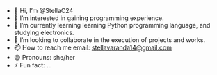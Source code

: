 - 👋 Hi, I’m @StellaC24
- 👀 I’m interested in gaining programming experience.
- 🌱 I’m currently learning learning Python programming language, and studying electronics.
- 💞️ I’m looking to collaborate in the execution of projects and works.
- 📫 How to reach me email: stellavaranda14@gmail.com
- 😄 Pronouns: she/her
- ⚡ Fun fact: ...

<!---
StellaC24/StellaC24 is a ✨ special ✨ repository because its `README.md` (this file) appears on your GitHub profile.
You can click the Preview link to take a look at your changes.
--->
